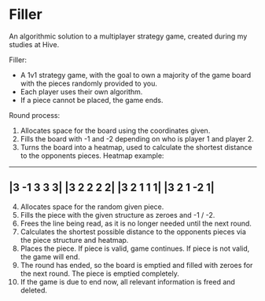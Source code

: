 # Filler
An algorithmic solution to a multiplayer strategy game, created during my studies at Hive.

 Filler:
 - A 1v1 strategy game, with the goal to own a majority of the game board
   with the pieces randomly provided to you.
 - Each player uses their own algorithm.
 - If a piece cannot be placed, the game ends.

 Round process:
 1)  Allocates space for the board using the coordinates given.
 2)  Fills the board with -1 and -2 depending on who is player 1 and player
     2.
 3)  Turns the board into a heatmap, used to calculate the shortest distance
     to the opponents pieces.
	 Heatmap example:
 _____________
|3 -1  3  3  3|
|3  2  2  2  2|
|3  2  1  1  1|
|3  2  1 -2  1|
 -------------
 4)  Allocates space for the random given piece.
 5)  Fills the piece with the given structure as zeroes and -1 / -2.
 6)  Frees the line being read, as it is no longer needed until the next round.
 7)  Calculates the shortest possible distance to the opponents pieces via
     the piece structure and heatmap.
 8)  Places the piece. If piece is valid, game continues. If piece is not
     valid, the game will end.
 9)  The round has ended, so the board is emptied and filled with zeroes
     for the next round. The piece is emptied completely.
 10) If the game is due to end now, all relevant information is freed and
     deleted.